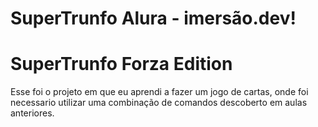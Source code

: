 # SuperTrunfo Alura - imersão.dev!
# SuperTrunfo Forza Edition #

Esse foi o projeto em que eu aprendi a fazer um jogo de cartas, onde foi necessario utilizar uma combinação de comandos descoberto em aulas anteriores.
